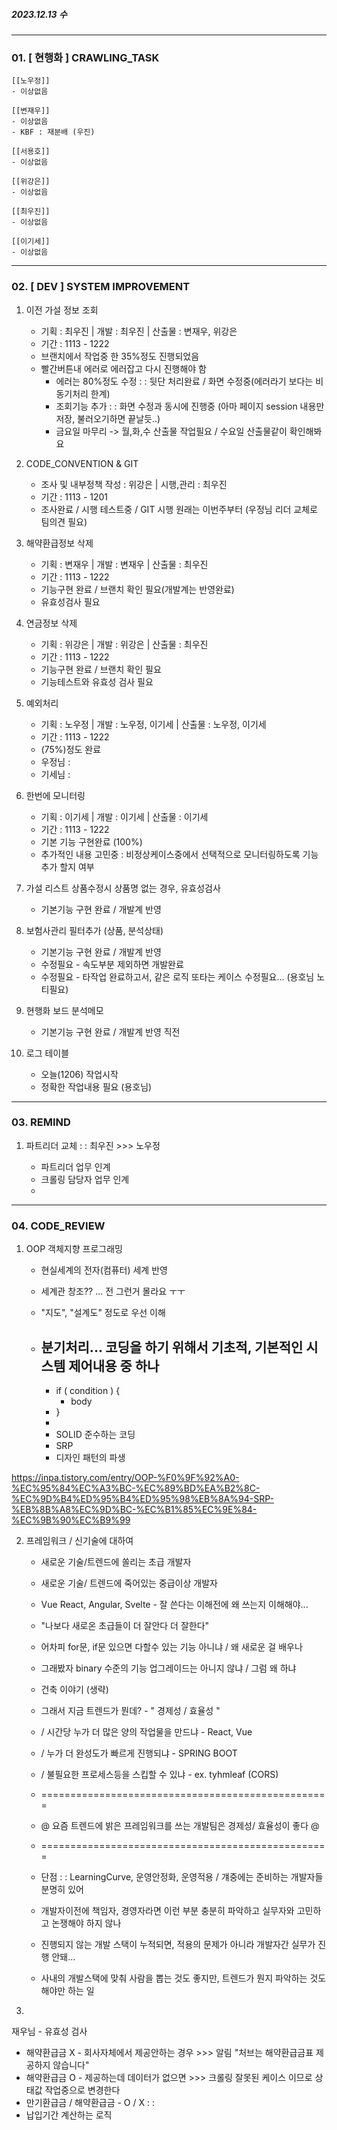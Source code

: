 ##### 2023.12.13 수
---

### 01. \[ 현행화 ] CRAWLING_TASK

	[[노우정]]
	- 이상없음
	
	[[변재우]]
	- 이상없음
	- KBF : 재분배 (우진)
	
	[[서용호]]
	- 이상없음
	
	[[위강은]]
	- 이상없음
	
	[[최우진]]
	- 이상없음
	
	[[이기세]]
	- 이상없음



---
### 02. \[ DEV ] SYSTEM IMPROVEMENT

1. 이전 가설 정보 조회
	- 기획 : 최우진    |    개발 : 최우진    |    산출물 : 변재우, 위강은
	- 기간 : 1113 - 1222
	- 브랜치에서 작업중 한 35%정도 진행되었음
	- 빨간버튼내 에러로 에러잡고 다시 진행해야 함
		- 에러는 80%정도 수정 : : 뒷단 처리완료 / 화면 수정중(에러라기 보다는 비동기처리 한계)
		- 조회기능 추가 : : 화면 수정과 동시에 진행중 (아마 페이지 session 내용만 저장, 불러오기하면 끝날듯..) 
		- 금요일 마무리 -> 월,화,수 산출물 작업필요 / 수요일 산출물같이 확인해봐요

2. CODE_CONVENTION & GIT
	- 조사 및 내부정책 작성 : 위강은    |     시행,관리 : 최우진 
	- 기간 : 1113 - 1201
	- 조사완료 / 시행 테스트중 / GIT 시행 원래는 이번주부터 (우정님 리더 교체로 팀의견 필요)

3. 해약환급정보 삭제
	- 기획 : 변재우    |    개발 : 변재우    |    산출물 : 최우진
	- 기간 : 1113 - 1222
	- 기능구현 완료 / 브랜치 확인 필요(개발계는 반영완료)
	- 유효성검사 필요

4. 연금정보 삭제
	- 기획 : 위강은    |    개발 : 위강은    |    산출물 : 최우진
	- 기간 : 1113 - 1222
	- 기능구현 완료  / 브랜치 확인 필요 
	- 기능테스트와 유효성 검사 필요

5. 예외처리
	- 기획 : 노우정    |    개발 : 노우정, 이기세    |    산출물 : 노우정, 이기세
	- 기간 : 1113 - 1222
	- (75%)정도 완료
	- 우정님 : 
	- 기세님 : 

6. 한번에 모니터링 
	- 기획 : 이기세    |    개발 : 이기세    |    산출물 : 이기세
	- 기간 : 1113 - 1222
	- 기본 기능 구현완료 (100%)
	- 추가적인 내용 고민중 : 비정상케이스중에서 선택적으로 모니터링하도록 기능추가 할지 여부

7. 가설 리스트 상품수정시 상품명 없는 경우, 유효성검사
	- 기본기능 구현 완료 / 개발계 반영

8. 보험사관리 필터추가 (상품, 분석상태)
	- 기본기능 구현 완료 / 개발계 반영
	- 수정필요 - 속도부분 제외하면 개발완료
	- 수정필요 - 타작업 완료하고서, 같은 로직 또타는 케이스 수정필요... (용호님 노티필요)

9. 현행화 보드 분석메모 
	- 기본기능 구현 완료 / 개발계 반영 직전

10. 로그 테이블 
	- 오늘(1206) 작업시작
	- 정확한 작업내용 필요 (용호님)

---
### 03. REMIND

1. 파트리더 교체 : : 최우진 >>> 노우정

	- 파트리더 업무 인계
	- 크롤링 담당자 업무 인계
	- 


---
### 04. CODE_REVIEW

1. OOP 객체지향 프로그래밍
   
	- 현실세계의 전자(컴퓨터) 세계 반영
	- 세계관 창조?? ... 전 그런거 몰라요 ㅜㅜ
	- "지도", "설계도" 정도로 우선 이해
	
	- 분기처리... 코딩을 하기 위해서 기초적, 기본적인 시스템 제어내용 중 하나
		- 
		- if ( condition ) { 
			- body 
		- }
		- 
		- SOLID 준수하는 코딩
		- SRP
		- 디자인 패턴의 파생

https://inpa.tistory.com/entry/OOP-%F0%9F%92%A0-%EC%95%84%EC%A3%BC-%EC%89%BD%EA%B2%8C-%EC%9D%B4%ED%95%B4%ED%95%98%EB%8A%94-SRP-%EB%8B%A8%EC%9D%BC-%EC%B1%85%EC%9E%84-%EC%9B%90%EC%B9%99


2. 프레임워크 / 신기술에 대하여

	- 새로운 기술/트렌드에 쏠리는 초급 개발자
	- 새로운 기술/ 트렌드에 죽어있는 중급이상 개발자
	
	- Vue React, Angular, Svelte - 잘 쓴다는 이해전에 왜 쓰는지 이해해야...
	- "나보다 새로온 초급들이 더 잘안다 더 잘한다"
	- 어차피 for문, if문 있으면 다할수 있는 기능 아니냐 / 왜 새로운 걸 배우나
	- 그래봤자 binary 수준의 기능 업그레이드는 아니지 않냐 / 그럼 왜 하냐
	
	- 건축 이야기 (생략)
	
	- 그래서 지금 트렌드가 뭔데? - " 경제성 / 효율성 "
	
	- / 시간당 누가 더 많은 양의 작업물을 만드냐 - React, Vue
	- / 누가 더 완성도가 빠르게 진행되냐 - SPRING BOOT
	- / 불필요한 프로세스등을 스킵할 수 있냐 - ex. tyhmleaf (CORS)
	- ==================================================
	- @ 요즘 트렌드에 밝은 프레임워크를 쓰는 개발팀은 경제성/ 효율성이 좋다 @
	- ==================================================
	- 단점 : : LearningCurve, 운영안정화, 운영적용 / 걔중에는 준비하는 개발자들 분명히 있어
	- 개발자이전에 책임자, 경영자라면 이런 부분 충분히 파악하고 실무자와 고민하고 논쟁해야 하지 않나
	- 진행되지 않는 개발 스택이 누적되면, 적용의 문제가 아니라 개발자간 실무가 진행 안돼...
	- 사내의 개발스택에 맞춰 사람을 뽑는 것도 좋지만, 트렌드가 뭔지 파악하는 것도 해야만 하는 일


3. 













재우님 - 유효성 검사
- 해약환급금 X - 회사자체에서 제공안하는 경우 >>> 알림 "처브는 해약환급금표 제공하지 않습니다"
- 해약환급금 O - 제공하는데 데이터가 없으면 >>> 크롤링 잘못된 케이스 이므로 상태값 작업중으로 변경한다
- 만기환급금 / 해약환급금 - O / X : : 
- 납입기간 계산하는 로직 








